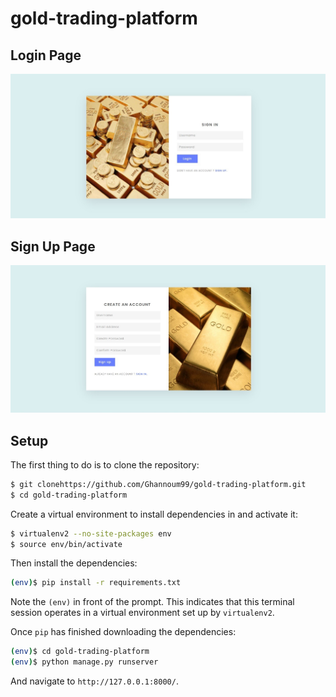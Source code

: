 # gold-trading-platform

## Login Page
<div>
     <img src="https://github.com/Ghannoum99/gold-trading-platform/blob/main/login-image.jpeg">
</div>

## Sign Up Page
<div>
     <img src="https://github.com/Ghannoum99/gold-trading-platform/blob/main/signup-image.jpeg">
</div>


## Setup

The first thing to do is to clone the repository:

```sh
$ git clonehttps://github.com/Ghannoum99/gold-trading-platform.git
$ cd gold-trading-platform
```

Create a virtual environment to install dependencies in and activate it:

```sh
$ virtualenv2 --no-site-packages env
$ source env/bin/activate
```

Then install the dependencies:

```sh
(env)$ pip install -r requirements.txt
```
Note the `(env)` in front of the prompt. This indicates that this terminal
session operates in a virtual environment set up by `virtualenv2`.

Once `pip` has finished downloading the dependencies:
```sh
(env)$ cd gold-trading-platform
(env)$ python manage.py runserver
```
And navigate to `http://127.0.0.1:8000/`.

